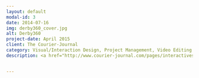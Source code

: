 ```yaml
---
layout: default
modal-id: 3
date: 2014-07-16
img: derby360_cover.jpg
alt: Derby360
project-date: April 2015
client: The Courier-Journal
category: Visual/Interaction Design, Project Management, Video Editing
description: <a href="http://www.courier-journal.com/pages/interactives/derby360/" target="_blank">See the live project!</a></br><div class = "portfolio-desc"><h3>Concept Overview</h3><p>Gannett Digital is leading the way with Virtual Reality (VR) storytelling. I was tasked with acting as a Co-Project Manager (asset-side), video editor, 3d implementation using the provided Unity3d template (from the Gannett Digital team), and finally the Interaction/Visual Designer for the Derby360 Celebration experience web content.</p><h3>Challenge</h3><p>The Courier-Journal was asked to be an example of the VR storytelling experience with an extensive coverage of the Kentucky Derby with the new VR techniques.<p>Additional challenges arose when accelerated timelines and additional workloads were introduced as we were asked to produce around 4x the content with a launch date an entire week earlier than we had originally planned.<h3>Process</h3><h4>Organization</h4><p>I knew organization would be key to completing this project on time, so I created a filesystem organization, naming convention system, and created an asset architecture checklest that I posted in a public area that allowed my other Co-Project Manager to reference to see which 360 degree footage or other assets we currently had or still needed.</p> <img src="../img/portfolio/derby360_lists.jpg" class="img-responsive img-centered" alt"Lists"><h4>Video Editing</h4><p>The next step in the production process was to take the 360 degree footage shot from the various photographers, organize the source footage, and edit the videos for length in Adobe Premiere. Special consideration was taken when editing the footage due to the very nature that the footage could potentially be viewed in 360 degrees.</p><h4>Unity3d</h4><p>Next in the process I took the exported videos and built the interactive VR (both Oculus Rift and desktop versions) using the supplied Unity3d template.</p><img src="../img/portfolio/derby360_unity.jpg" class="img-responsive img-centered" alt"Unity3d"><h4>Derby360 Branding</h4><p>We needed branding for our VR experience for inside of the VR experience as well as the web landing page. I initially started off with sketching various logotype ideas and then refined using Adobe Illustrator.</p><img src="../img/portfolio/derby360_logo.jpg" class="img-responsive img-centered" alt"Derby360 Logo"><h4>Intro video</h4><p>Inside of After Effects I produced an intro video describing what viewers would find within our Derby 360 coverage.</p><video src="http://interactives.courier-journal.com/projects/derby360/videos/mainvideo.webm" type="video/webm" controls poster="../img/portfolio/derby360_logo.jpg"></video><h4>Landing Page</h4><p>I designed the landing page for the Derby360 Celebration to be responsive across all platforms, utilize a visually striking Kentucky Derby related image, and be simplistic in directing users to download a version of the VR experience that would be appropriate for them (based on their operating system and whether or not they had the Oculus Rift).</p><p>No exception to my usual process, I began designing as a sketch and then refined to a high fidelity (hi-fi) mockup in Photoshop. The landing page was coded by our developer based on the hi-fi mockup.</p><img src="../img/portfolio/derby360_landing.jpg" class="img-responsive img-centered" alt"Landing Page"><h3>Results</h3><p>After our launch we had approximately twenty (20) VR project downloads. Overall that number is a little disappointing, but being on the forefront of this storytelling technique is still incredibly exciting!</p></div>


---
```

